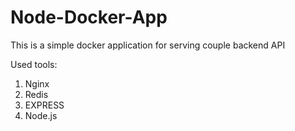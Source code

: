 # Node-Docker-App

This is a simple docker application for serving couple backend API

Used tools:
1. Nginx
2. Redis
3. EXPRESS
4. Node.js
